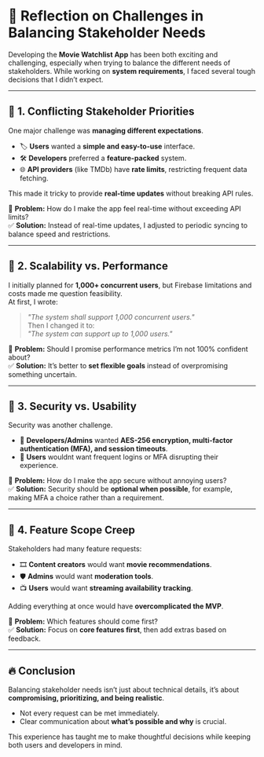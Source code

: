 # 📌 Reflection on Challenges in Balancing Stakeholder Needs  

Developing the **Movie Watchlist App** has been both exciting and challenging, especially when trying to balance the different needs of stakeholders. While working on **system requirements**, I faced several tough decisions that I didn’t expect.

---

## 🔹 1. Conflicting Stakeholder Priorities  
One major challenge was **managing different expectations**.  
- 🏷️ **Users** wanted a **simple and easy-to-use** interface.  
- 🛠️ **Developers** preferred a **feature-packed** system.  
- 🌐 **API providers** (like TMDb) have **rate limits**, restricting frequent data fetching.  
  
This made it tricky to provide **real-time updates** without breaking API rules.  

📌 **Problem:** How do I make the app feel real-time without exceeding API limits?  
✅ **Solution:** Instead of real-time updates, I adjusted to periodic syncing to balance speed and restrictions.  

---

## 🔹 2. Scalability vs. Performance  
I initially planned for **1,000+ concurrent users**, but Firebase limitations and costs made me question feasibility.  
At first, I wrote:  
> *"The system shall support 1,000 concurrent users."*  
Then I changed it to:  
> *"The system can support up to 1,000 users."*  

📌 **Problem:** Should I promise performance metrics I’m not 100% confident about?  
✅ **Solution:** It’s better to **set flexible goals** instead of overpromising something uncertain.  

---

## 🔹 3. Security vs. Usability  
Security was another challenge.  
- 🔐 **Developers/Admins** wanted **AES-256 encryption, multi-factor authentication (MFA), and session timeouts**.  
- 👥 **Users** wouldnt want frequent logins or MFA disrupting their experience.  

📌 **Problem:** How do I make the app secure without annoying users?  
✅ **Solution:** Security should be **optional when possible**, for example, making MFA a choice rather than a requirement.  

---

## 🔹 4. Feature Scope Creep  
Stakeholders had many feature requests:  
- 🎞️ **Content creators** would want **movie recommendations**.  
- 🛡️ **Admins** would want **moderation tools**.  
- 📺 **Users** would want **streaming availability tracking**.  
  
Adding everything at once would have **overcomplicated the MVP**.  

📌 **Problem:** Which features should come first?  
✅ **Solution:** Focus on **core features first**, then add extras based on feedback.  

---

## 🔥 Conclusion  
Balancing stakeholder needs isn’t just about technical details, it’s about **compromising, prioritizing, and being realistic**.  
- Not every request can be met immediately.  
- Clear communication about **what’s possible and why** is crucial.  
  
This experience has taught me to make thoughtful decisions while keeping both users and developers in mind.  



